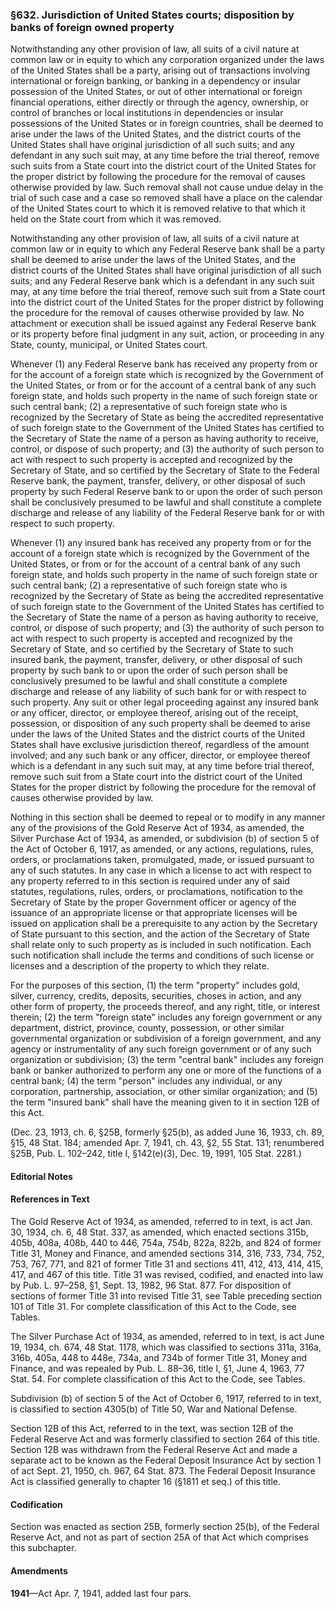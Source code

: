 ### §632. Jurisdiction of United States courts; disposition by banks of foreign owned property ###

Notwithstanding any other provision of law, all suits of a civil nature at common law or in equity to which any corporation organized under the laws of the United States shall be a party, arising out of transactions involving international or foreign banking, or banking in a dependency or insular possession of the United States, or out of other international or foreign financial operations, either directly or through the agency, ownership, or control of branches or local institutions in dependencies or insular possessions of the United States or in foreign countries, shall be deemed to arise under the laws of the United States, and the district courts of the United States shall have original jurisdiction of all such suits; and any defendant in any such suit may, at any time before the trial thereof, remove such suits from a State court into the district court of the United States for the proper district by following the procedure for the removal of causes otherwise provided by law. Such removal shall not cause undue delay in the trial of such case and a case so removed shall have a place on the calendar of the United States court to which it is removed relative to that which it held on the State court from which it was removed.

Notwithstanding any other provision of law, all suits of a civil nature at common law or in equity to which any Federal Reserve bank shall be a party shall be deemed to arise under the laws of the United States, and the district courts of the United States shall have original jurisdiction of all such suits; and any Federal Reserve bank which is a defendant in any such suit may, at any time before the trial thereof, remove such suit from a State court into the district court of the United States for the proper district by following the procedure for the removal of causes otherwise provided by law. No attachment or execution shall be issued against any Federal Reserve bank or its property before final judgment in any suit, action, or proceeding in any State, county, municipal, or United States court.

Whenever (1) any Federal Reserve bank has received any property from or for the account of a foreign state which is recognized by the Government of the United States, or from or for the account of a central bank of any such foreign state, and holds such property in the name of such foreign state or such central bank; (2) a representative of such foreign state who is recognized by the Secretary of State as being the accredited representative of such foreign state to the Government of the United States has certified to the Secretary of State the name of a person as having authority to receive, control, or dispose of such property; and (3) the authority of such person to act with respect to such property is accepted and recognized by the Secretary of State, and so certified by the Secretary of State to the Federal Reserve bank, the payment, transfer, delivery, or other disposal of such property by such Federal Reserve bank to or upon the order of such person shall be conclusively presumed to be lawful and shall constitute a complete discharge and release of any liability of the Federal Reserve bank for or with respect to such property.

Whenever (1) any insured bank has received any property from or for the account of a foreign state which is recognized by the Government of the United States, or from or for the account of a central bank of any such foreign state, and holds such property in the name of such foreign state or such central bank; (2) a representative of such foreign state who is recognized by the Secretary of State as being the accredited representative of such foreign state to the Government of the United States has certified to the Secretary of State the name of a person as having authority to receive, control, or dispose of such property; and (3) the authority of such person to act with respect to such property is accepted and recognized by the Secretary of State, and so certified by the Secretary of State to such insured bank, the payment, transfer, delivery, or other disposal of such property by such bank to or upon the order of such person shall be conclusively presumed to be lawful and shall constitute a complete discharge and release of any liability of such bank for or with respect to such property. Any suit or other legal proceeding against any insured bank or any officer, director, or employee thereof, arising out of the receipt, possession, or disposition of any such property shall be deemed to arise under the laws of the United States and the district courts of the United States shall have exclusive jurisdiction thereof, regardless of the amount involved; and any such bank or any officer, director, or employee thereof which is a defendant in any such suit may, at any time before trial thereof, remove such suit from a State court into the district court of the United States for the proper district by following the procedure for the removal of causes otherwise provided by law.

Nothing in this section shall be deemed to repeal or to modify in any manner any of the provisions of the Gold Reserve Act of 1934, as amended, the Silver Purchase Act of 1934, as amended, or subdivision (b) of section 5 of the Act of October 6, 1917, as amended, or any actions, regulations, rules, orders, or proclamations taken, promulgated, made, or issued pursuant to any of such statutes. In any case in which a license to act with respect to any property referred to in this section is required under any of said statutes, regulations, rules, orders, or proclamations, notification to the Secretary of State by the proper Government officer or agency of the issuance of an appropriate license or that appropriate licenses will be issued on application shall be a prerequisite to any action by the Secretary of State pursuant to this section, and the action of the Secretary of State shall relate only to such property as is included in such notification. Each such notification shall include the terms and conditions of such license or licenses and a description of the property to which they relate.

For the purposes of this section, (1) the term "property" includes gold, silver, currency, credits, deposits, securities, choses in action, and any other form of property, the proceeds thereof, and any right, title, or interest therein; (2) the term "foreign state" includes any foreign government or any department, district, province, county, possession, or other similar governmental organization or subdivision of a foreign government, and any agency or instrumentality of any such foreign government or of any such organization or subdivision; (3) the term "central bank" includes any foreign bank or banker authorized to perform any one or more of the functions of a central bank; (4) the term "person" includes any individual, or any corporation, partnership, association, or other similar organization; and (5) the term "insured bank" shall have the meaning given to it in section 12B of this Act.

(Dec. 23, 1913, ch. 6, §25B, formerly §25(b), as added June 16, 1933, ch. 89, §15, 48 Stat. 184; amended Apr. 7, 1941, ch. 43, §2, 55 Stat. 131; renumbered §25B, Pub. L. 102–242, title I, §142(e)(3), Dec. 19, 1991, 105 Stat. 2281.)

#### **Editorial Notes** ####

#### References in Text ####

The Gold Reserve Act of 1934, as amended, referred to in text, is act Jan. 30, 1934, ch. 6, 48 Stat. 337, as amended, which enacted sections 315b, 405b, 408a, 408b, 440 to 446, 754a, 754b, 822a, 822b, and 824 of former Title 31, Money and Finance, and amended sections 314, 316, 733, 734, 752, 753, 767, 771, and 821 of former Title 31 and sections 411, 412, 413, 414, 415, 417, and 467 of this title. Title 31 was revised, codified, and enacted into law by Pub. L. 97–258, §1, Sept. 13, 1982, 96 Stat. 877. For disposition of sections of former Title 31 into revised Title 31, see Table preceding section 101 of Title 31. For complete classification of this Act to the Code, see Tables.

The Silver Purchase Act of 1934, as amended, referred to in text, is act June 19, 1934, ch. 674, 48 Stat. 1178, which was classified to sections 311a, 316a, 316b, 405a, 448 to 448e, 734a, and 734b of former Title 31, Money and Finance, and was repealed by Pub. L. 88–36, title I, §1, June 4, 1963, 77 Stat. 54. For complete classification of this Act to the Code, see Tables.

Subdivision (b) of section 5 of the Act of October 6, 1917, referred to in text, is classified to section 4305(b) of Title 50, War and National Defense.

Section 12B of this Act, referred to in the text, was section 12B of the Federal Reserve Act and was formerly classified to section 264 of this title. Section 12B was withdrawn from the Federal Reserve Act and made a separate act to be known as the Federal Deposit Insurance Act by section 1 of act Sept. 21, 1950, ch. 967, 64 Stat. 873. The Federal Deposit Insurance Act is classified generally to chapter 16 (§1811 et seq.) of this title.

#### Codification ####

Section was enacted as section 25B, formerly section 25(b), of the Federal Reserve Act, and not as part of section 25A of that Act which comprises this subchapter.

#### Amendments ####

**1941**—Act Apr. 7, 1941, added last four pars.